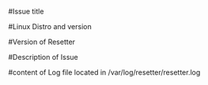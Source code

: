 #Issue title

#Linux Distro and version

#Version of Resetter

#Description of Issue

#content of Log file located in /var/log/resetter/resetter.log
